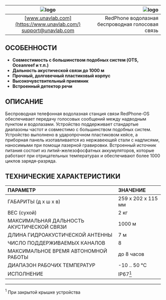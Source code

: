 | ![logo](https://ucnl.github.io/documentation/sm_logo.png) | ![logo](https://ucnl.github.io/documentation/redphone_os.png) |
| :---: | ---: |
| [www.unavlab.com](https://www.unavlab.com/) <br/> [support@unavlab.com](mailto:support@unavlab.com) | RedPhone водолазная беспроводная голосовая связь |


## ОСОБЕННОСТИ

* **Совместимость с большинством подобных систем (OTS, Oceanreef и т.п.)**
* **Дальность акустической связи до 1000 м**
* **Прочный, долговечный пластиковый корпус**
* **Высокочувствительный приемник**
* **Встроенный детектор речи**

## ОПИСАНИЕ

Беспроводная телефонная водолазная станция связи RedPhone-OS обеспечивает передачу голосовых сообщений между надводным пунктом и водолазами. 
Устройство поддерживает стандартые диапазоны частот и совместимо с большинством подобных систем. Устройство выполнено в ударопрочном 
пластиковом кейсе, а приборная панель изотавливается из нержавеющей стали с надписями, наносимыми при помощи лазерной гравировки. 
Встроенный источник питания состоит из литий-железофосфатных аккумуляторов, которые работают при отрицательных температурах
и обеспечивают более 1000 циклов зарядя-разряда.
  
<div style="page-break-after: always;"></div>

## ТЕХНИЧЕСКИЕ ХАРАКТЕРИСТИКИ

| ПАРАМЕТР                                  | ЗНАЧЕНИЕ |
| :--- | :--- |
| ГАБАРИТЫ (д х ш х в)                      | 259 x 202 x 115 мм |
| ВЕС (сухой)                               | 2 кг |
| МАКСИМАЛЬНАЯ ДАЛЬНОСТЬ АКУСТИЧЕСКОЙ СВЯЗИ | 1000 м |
| ДЛИНА ГИДРОАКУСТИЧЕСКОЙ АНТЕННЫ           | 7 м |
| ЧИСЛО ПОДДЕРЖИВАЕМЫХ КАНАЛОВ              | 8 |
| МАКСИМАЛЬНОЕ ВРЕМЯ АВТОНОМНОЙ РАБОТЫ      | до 8 часов |
| ДИАПАЗОН РАБОЧИХ ТЕМПЕРАТУР               | -10 .. 50 °С |
| ИСПОЛНЕНИЕ                                | IP67[<sup>1</sup>](#footnote1) |

________________
<a name="footnote1"><sup>1</sup></a> При закрытой крышке устройства
